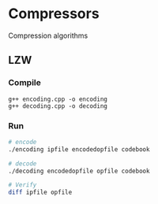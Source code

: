# Compressors
Compression algorithms
## LZW
### Compile
`g++ encoding.cpp -o encoding` <br/>
`g++ decoding.cpp -o decoding`
### Run
~~~~bash
# encode
./encoding ipfile encodedopfile codebook

# decode
./decoding encodedopfile opfile codebook

# Verify
diff ipfile opfile
~~~~
